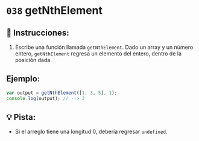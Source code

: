 # `038` getNthElement

## 📝 Instrucciones:

1. Escribe una función llamada `getNthElement`. Dado un array y un número entero, `getNthElement` regresa un elemento del entero, dentro de la posición dada.

## Ejemplo:

```Javascript
var output = getNthElement([1, 3, 5], 1);
console.log(output); // --> 3
```

## 💡 Pista:

+ Si el arreglo tiene una longitud 0, debería regresar `undefined`.

